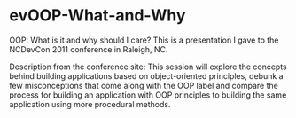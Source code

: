 evOOP-What-and-Why
================

OOP: What is it and why should I care?
This is a presentation I gave to the NCDevCon 2011 conference in Raleigh, NC. 

Description from the conference site:
This session will explore the concepts behind building applications based on object-oriented principles, debunk a few misconceptions that come along with the OOP label and compare the process for building an application with OOP principles to building the same application using more procedural methods.


